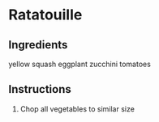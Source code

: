 # Ratatouille

## Ingredients

yellow squash
eggplant
zucchini
tomatoes

## Instructions

1. Chop all vegetables to similar size

